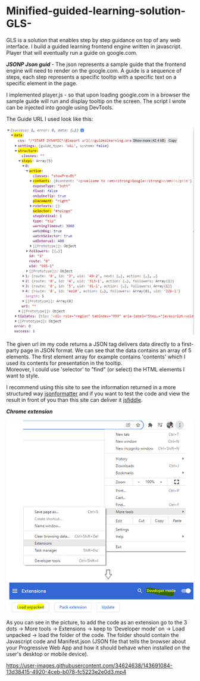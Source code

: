 # Minified-guided-learning-solution-GLS-
GLS is a solution that enables step by step guidance on top of any web interface.
I build a guided learning frontend engine written in javascript. Player that will eventually run a guide on google.com. 

***JSONP Json guid*** - The json represents a sample guide that the frontend engine will need to render on the google.com. A guide is a sequence of steps, each step represents a specific tooltip with a specific text on a specific element in the page.

I implemented player.js  - so that upon loading google.com in a browser the sample guide will run and display tooltip on the screen.
The script I wrote can be injected into google using DevTools. 

The Guide URL I used look like this:

![data image](data.PNG)

The given url im my code returns a JSON tag delivers data directly to a first-party page in JSON format.
We can see that the data contains an array of 5 elements. 
The first element array for example contains 'contents' which I used its contents for presentation in the tooltip.  
Moreover, I could use 'selector' to "find" (or select) the HTML elements I want to style. 

I recommend using this site to see the information returned in a more structured way [jsonformatter](https://jsonformatter.org/json-pretty-print)
and if you want to test the code and view the result in front of you than this site can deliver it [jsfiddle](https://jsfiddle.net/).

***Chrome extension***

![chrome image](chrome.PNG)

As you can see in the picture, to add the code as an extension go to the 3 dots -> More tools -> Extensions -> keep to 'Developer mode' on -> Load unpacked ->
load the folder of the code. The folder should contain the Javascript code and Manifest.json (JSON file that tells the browser about your Progressive Web App and how it should behave when installed on the user's desktop or mobile device).

https://user-images.githubusercontent.com/34624638/143691084-13d38415-4920-4ceb-b078-fc5223e2e0d3.mp4


